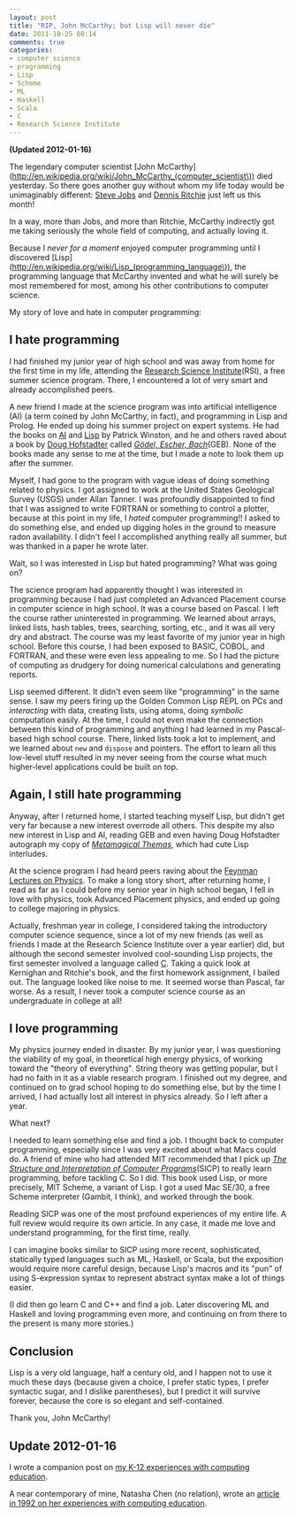 ```yaml
---
layout: post
title: "RIP, John McCarthy; but Lisp will never die"
date: 2011-10-25 00:14
comments: true
categories:
- computer science
- programming
- Lisp 
- Scheme
- ML
- Haskell
- Scala
- C
- Research Science Institute
---
```

**(Updated 2012-01-16)**

The legendary computer scientist [John McCarthy](http://en.wikipedia.org/wiki/John_McCarthy_(computer_scientist\)) died yesterday. So there goes another guy without whom my life today would be unimaginably different: [Steve Jobs](/blog/2011/10/05/i-cannot-imagine-my-life-without-the-influence-of-steve-jobs/) and [Dennis Ritchie](/blog/2011/10/13/why-dennis-ritchie-is-important/) just left us this month!

In a way, more than Jobs, and more than Ritchie, McCarthy indirectly got me taking seriously the whole field of computing, and actually loving it.

Because I *never for a moment* enjoyed computer programming until I discovered [Lisp](http://en.wikipedia.org/wiki/Lisp_(programming_language\)), the programming language that McCarthy invented and what he will surely be most remembered for most, among his other contributions to computer science.

My story of love and hate in computer programming:

<!--more-->

## I hate programming

I had finished my junior year of high school and was away from home for the first time in my life, attending the [Research Science Institute](http://www.cee.org/programs/rsi)(RSI), a free summer science program. There, I encountered a lot of very smart and already accomplished peers.

A new friend I made at the science program was into artificial intelligence (AI) (a term coined by John McCarthy, in fact), and programming in Lisp and Prolog. He ended up doing his summer project on expert systems. He had the books on [AI](http://www.amazon.com/Artificial-Intelligence-Addison-Wesley-computer-science/dp/0201084546) and [Lisp](http://www.amazon.com/LISP-Patrick-Henry-Winston/dp/0201083728) by Patrick Winston, and he and others raved about a book by [Doug Hofstadter](http://en.wikipedia.org/wiki/Douglas_Hofstadter) called [*Gödel, Escher, Bach*](http://en.wikipedia.org/wiki/Gödel,_Escher,_Bach)(GEB). None of the books made any sense to me at the time, but I made a note to look them up after the summer.

Myself, I had gone to the program with vague ideas of doing something related to physics. I got assigned to work at the United States Geological Survey (USGS) under Allan Tanner. I was profoundly disappointed to find that I was assigned to write FORTRAN or something to control a plotter, because at this point in my life, I *hated* computer programming!! I asked to do something else, and ended up digging holes in the ground to measure radon availability. I didn't feel I accomplished anything really all summer, but was thanked in a paper he wrote later.

Wait, so I was interested in Lisp but hated programming? What was going on?

The science program had apparently thought I was interested in programming because I had just completed an Advanced Placement course in computer science in high school. It was a course based on Pascal. I left the course rather uninterested in programming. We learned about arrays, linked lists, hash tables, trees, searching, sorting, etc., and it was all very dry and abstract. The course was my least favorite of my junior year in high school. Before this course, I had been exposed to BASIC, COBOL, and FORTRAN, and these were even less appealing to me. So I had the picture of computing as drudgery for doing numerical calculations and generating reports.

Lisp seemed different. It didn't even seem like "programming" in the same sense. I saw my peers firing up the Golden Common Lisp REPL on PCs and *interacting* with data, creating lists, using atoms, doing *symbolic* computation easily. At the time, I could not even make the connection between this kind of programming and anything I had learned in my Pascal-based high school course. There, linked lists took a lot to implement, and we learned about `new` and `dispose` and pointers. The effort to learn all this low-level stuff resulted in my never seeing from the course what much higher-level applications could be built on top.

## Again, I still hate programming

Anyway, after I returned home, I started teaching myself Lisp, but didn't get very far because a new interest overrode all others. This despite my also new interest in Lisp and AI, reading GEB and even having Doug Hofstadter autograph my copy of [*Metamagical Themas*](http://en.wikipedia.org/wiki/Metamagical_Themas), which had cute Lisp interludes.

At the science program I had heard peers raving about the [Feynman Lectures on Physics](http://www.feynmanlectures.info/). To make a long story short, after returning home, I read as far as I could before my senior year in high school began, I fell in love with physics, took Advanced Placement physics, and ended up going to college majoring in physics.

Actually, freshman year in college, I considered taking the introductory computer science sequence, since a lot of my new friends (as well as friends I made at the Research Science Institute over a year earlier) did, but although the second semester involved cool-sounding Lisp projects, the first semester involved a language called [C](/blog/2011/10/13/why-dennis-ritchie-is-important/). Taking a quick look at Kernighan and Ritchie's book, and the first homework assignment, I bailed out. The language looked like noise to me. It seemed worse than Pascal, far worse. As a result, I never took a computer science course as an undergraduate in college at all!

## I love programming

My physics journey ended in disaster. By my junior year, I was questioning the viability of my goal, in theoretical high energy physics, of working toward the "theory of everything". String theory was getting popular, but I had no faith in it as a viable research program. I finished out my degree, and continued on to grad school hoping to do something else, but by the time I arrived, I had actually lost all interest in physics already. So I left after a year.

What next?

I needed to learn something else and find a job. I thought back to computer programming, especially since I was very excited about what Macs could do.  A friend of mine who had attended MIT recommended that I pick up [*The Structure and Interpretation of Computer Programs*](http://mitpress.mit.edu/sicp/)(SICP) to really learn programming, before tackling C.  So I did.  This book used Lisp, or more precisely, MIT Scheme, a variant of Lisp. I got a used Mac SE/30, a free Scheme interpreter (Gambit, I think), and worked through the book.

Reading SICP was one of the most profound experiences of my entire life. A full review would require its own article. In any case, it made me love and understand programming, for the first time, really.

I can imagine books similar to SICP using more recent, sophisticated, statically typed languages such as ML, Haskell, or Scala, but the exposition would require more careful design, because Lisp's macros and its "pun" of using S-expression syntax to represent abstract syntax make a lot of things easier.

(I did then go learn C and C++ and find a job. Later discovering ML and Haskell and loving programming even more, and continuing on from there to the present is many more stories.)

## Conclusion

Lisp is a very old language, half a century old, and I happen not to use it much these days (because given a choice, I prefer static types, I prefer syntactic sugar, and I dislike parentheses), but I predict it will survive forever, because the core is so elegant and self-contained.

Thank you, John McCarthy!

## **Update 2012-01-16**

I wrote a companion post on [my K-12 experiences with computing education](/blog/2012/01/16/how-school-made-me-hate-computer-science-and-programming/).

A near contemporary of mine, Natasha Chen (no relation), wrote an [article in 1992 on her experiences with computing education](http://www.eimacs.com/blog/2011/12/learn-computer-programming-without-complicated-syntax/).
